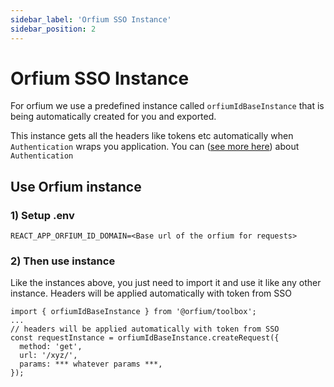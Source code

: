 ```yaml
---
sidebar_label: 'Orfium SSO Instance'
sidebar_position: 2
---
```


# Orfium SSO Instance

For orfium we use a predefined instance called `orfiumIdBaseInstance` that is being automatically created for you and exported.

This instance gets all the headers like tokens etc automatically when `Authentication` wraps you application. You can ([see more here](/docs/modules/authentication)) about `Authentication`

## Use Orfium instance

### 1) Setup .env

```title=".env"
REACT_APP_ORFIUM_ID_DOMAIN=<Base url of the orfium for requests>
```

### 2) Then use instance

Like the instances above, you just need to import it and use it like any other instance. Headers will be applied automatically with token from SSO

```
import { orfiumIdBaseInstance } from '@orfium/toolbox';
...
// headers will be applied automatically with token from SSO
const requestInstance = orfiumIdBaseInstance.createRequest({
  method: 'get',
  url: '/xyz/',
  params: *** whatever params ***,
});
```
